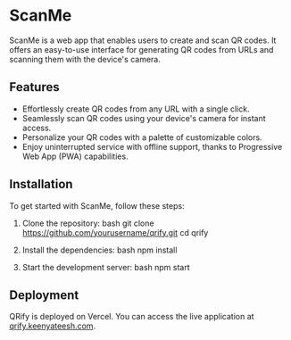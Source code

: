 # ScanMe
ScanMe is a web app that enables users to create and scan QR codes. It offers an easy-to-use interface for generating QR codes from URLs and scanning them with the device's camera.

## Features

- Effortlessly create QR codes from any URL with a single click.
- Seamlessly scan QR codes using your device's camera for instant access.
- Personalize your QR codes with a palette of customizable colors.
- Enjoy uninterrupted service with offline support, thanks to Progressive Web App (PWA) capabilities.

## Installation

To get started with ScanMe, follow these steps:

1. Clone the repository:
   bash
   git clone https://github.com/yourusername/qrify.git
   cd qrify
   
2. Install the dependencies:
    bash
    npm install
    

3. Start the development server:
    bash
    npm start
    

## Deployment

QRify is deployed on Vercel. You can access the live application at [qrify.keenyateesh.com](https://qrify.keenyateesh.com).

